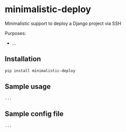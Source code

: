 # minimalistic-deploy

Minimalistic support to deploy a Django project via SSH

Purposes:

- ...

## Installation

```bash
pip install minimalistic-deploy
```


## Sample usage

```
...
```


## Sample config file

```
...
```
